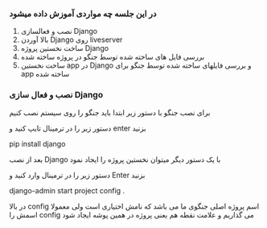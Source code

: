 
<h3>در این جلسه چه مواردی آموزش داده میشود</h3>
<ol>
    <li>نصب و فعالسازی Django</li>
    <li>بالا آوردن Django روی liveserver</li>
    <li>ساخت نخستین پروژه Django</li>
    <li>بررسی فایل های ساخته شده توسط جنگو در پروژه ساخته شده</li>
    <li>ساخت نخستین app در Django و بررسی فایلهای ساخته شده توسط جنگو برای app ساخته شده</li>
</ol>
<h3>نصب و فعال سازی Django</h3>
<p>برای نصب جنگو با دستور زیر ابتدا باید جنگو را روی سیستم نصب کنیم</p>
<p>دستور زیر را در ترمینال تایپ کنید و enter بزنید</p>
<p>pip install django</p>
<p>بعد از نصب Django با یک دستور دیگر میتوان نخستین پروژه را ایجاد نمود</p>
<p>دستور زیر را در ترمینال وارد کنید و Enter بزنید</p>
<p>django-admin start project config .</p>
<p>در بالا config اسم پروژه اصلی جنگوی ما می باشد که نامش اختیاری است ولی معمولا اسمش را config می گذاریم و علامت نقطه هم یعنی پروژه در همین پوشه ایجاد شود</p>
